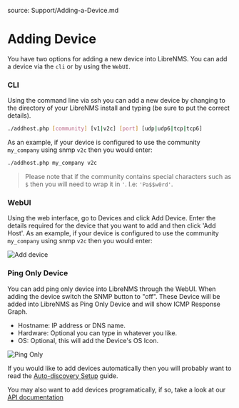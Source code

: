 source: Support/Adding-a-Device.md

# Adding Device

You have two options for adding a new device into LibreNMS. You can add a device via the `cli` or by using the 
`WebUI`.

### CLI

Using the command line via ssh you can add a new device by changing to the directory of your LibreNMS install and typing (be sure to put the correct details).

```bash
./addhost.php [community] [v1|v2c] [port] [udp|udp6|tcp|tcp6]
```

As an example, if your device is configured to use the community `my_company` using snmp `v2c` then you would enter:

```bash
./addhost.php my_company v2c
```

> Please note that if the community contains special characters such as `$` then you will need to wrap it in `'`. I.e: `'Pa$$w0rd'`.

### WebUI

Using the web interface, go to Devices and click Add Device. Enter the details required for the device that you want to add and then click 'Add Host'.
As an example, if your device is configured to use the community `my_company` using snmp `v2c` then you would enter:

![Add device](/img/webui_add_device.png)

### Ping Only Device

You can add ping only device into LibreNMS through the WebUI. When adding the device switch the SNMP button to "off".
These Device will be added into LibreNMS as Ping Only Device and will show ICMP Response Graph. 

- Hostname: IP address or DNS name.
- Hardware: Optional you can type in whatever you like.
- OS: Optional, this will add the Device's OS Icon.

![Ping Only](/img/add-ping-only.png)



If you would like to add devices automatically then you will probably want to read the [Auto-discovery Setup](/Extensions/Auto-Discovery.md) guide.

You may also want to add devices programatically, if so, take a look at our [API documentation](/API/#function-add_device)
